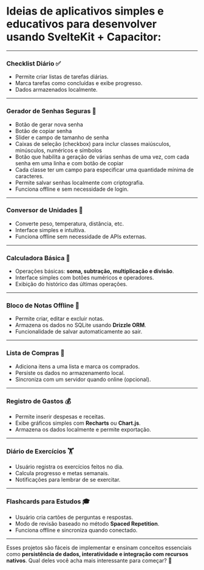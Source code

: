 # Ideias de aplicativos simples e educativos para desenvolver usando **SvelteKit + Capacitor**:

---

### Checklist Diário ✅  
- Permite criar listas de tarefas diárias.  
- Marca tarefas como concluídas e exibe progresso.  
- Dados armazenados localmente.  

---

### Gerador de Senhas Seguras 🔑
- Botão de gerar nova senha
- Botão de copiar senha
- Slider e campo de tamanho de senha
- Caixas de seleção (checkbox) para inclur classes maiúsculos, minúsculos, numéricos e símbolos
- Botão que habilita a geração de várias senhas de uma vez, com cada senha em uma linha e com botão de copiar
- Cada classe ter um campo para especificar uma quantidade mínima de caracteres.
- Permite salvar senhas localmente com criptografia.  
- Funciona offline e sem necessidade de login.  

---

### Conversor de Unidades 📏  
- Converte peso, temperatura, distância, etc.  
- Interface simples e intuitiva.  
- Funciona offline sem necessidade de APIs externas.  

---

### Calculadora Básica 🧮  
- Operações básicas: **soma, subtração, multiplicação e divisão**.  
- Interface simples com botões numéricos e operadores.  
- Exibição do histórico das últimas operações.  

---

### Bloco de Notas Offline 📝  
- Permite criar, editar e excluir notas.  
- Armazena os dados no SQLite usando **Drizzle ORM**.  
- Funcionalidade de salvar automaticamente ao sair.  

---

### Lista de Compras 🛒  
- Adiciona itens a uma lista e marca os comprados.  
- Persiste os dados no armazenamento local.  
- Sincroniza com um servidor quando online (opcional).  

---

### Registro de Gastos 💰  
- Permite inserir despesas e receitas.  
- Exibe gráficos simples com **Recharts** ou **Chart.js**.  
- Armazena os dados localmente e permite exportação.  

---

### Diário de Exercícios 🏋️  
- Usuário registra os exercícios feitos no dia.  
- Calcula progresso e metas semanais.  
- Notificações para lembrar de se exercitar.  

---

### Flashcards para Estudos 🎓  
- Usuário cria cartões de perguntas e respostas.  
- Modo de revisão baseado no método **Spaced Repetition**.  
- Funciona offline e sincroniza quando conectado.  

---

Esses projetos são fáceis de implementar e ensinam conceitos essenciais como **persistência de dados, interatividade e integração com recursos nativos**. Qual deles você acha mais interessante para começar? 🚀